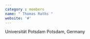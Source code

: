 ```yaml
---
category : members
name: " Thomas Raths " 
website: '#'
---
```

Universität Potsdam
Potsdam, Germany

